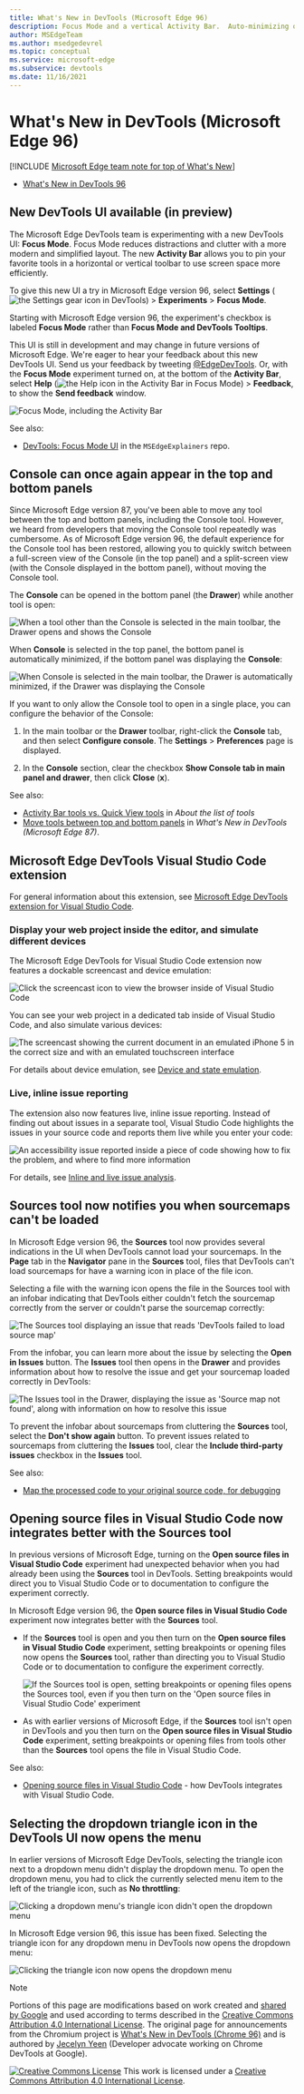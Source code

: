 ```yaml
---
title: What's New in DevTools (Microsoft Edge 96)
description: Focus Mode and a vertical Activity Bar.  Auto-minimizing of the Console.  Display a webpage in Visual Studio Code, emulate devices, and see issues while editing.  Sources tool notifies you when sourcemaps can't be loaded.  If Sources is open, it's used rather than Visual Studio Code.
author: MSEdgeTeam
ms.author: msedgedevrel
ms.topic: conceptual
ms.service: microsoft-edge
ms.subservice: devtools
ms.date: 11/16/2021
---
```

# What's New in DevTools (Microsoft Edge 96)

[!INCLUDE [Microsoft Edge team note for top of What's New](../../includes/edge-whats-new-note.md)]


<!-- todo: thumbnail like in https://learn.microsoft.com/en-us/microsoft-edge/dev-videos/#devtools---whats-new-in-devtools-105 -->
* [What's New in DevTools 96](https://www.youtube.com/watch?v=H6dYeoGOIDk)


<!-- ====================================================================== -->
## New DevTools UI available (in preview)

<!-- Title: New DevTools UI available (in preview) -->
<!-- Subtitle: A more minimal, modern UI is coming to Microsoft Edge DevTools. Enable the "Focus Mode" experiment to preview new UI features such a more compact toolbar that keeps DevTools uncluttered and better adapts to small window sizes. -->

The Microsoft Edge DevTools team is experimenting with a new DevTools UI: **Focus Mode**.  Focus Mode reduces distractions and clutter with a more modern and simplified layout.  The new **Activity Bar** allows you to pin your favorite tools in a horizontal or vertical toolbar to use screen space more efficiently.

To give this new UI a try in Microsoft Edge version 96, select **Settings** (![the Settings gear icon in DevTools](./devtools-images/settings-gear-icon-light-mode.png)) > **Experiments** > **Focus Mode**.

Starting with Microsoft Edge version 96, the experiment's checkbox is labeled **Focus Mode** rather than **Focus Mode and DevTools Tooltips**.

This UI is still in development and may change in future versions of Microsoft Edge.  We're eager to hear your feedback about this new DevTools UI.  Send us your feedback by tweeting [@EdgeDevTools](https://twitter.com/edgedevtools).  Or, with the **Focus Mode** experiment turned on, at the bottom of the **Activity Bar**, select **Help** (![the Help icon in the Activity Bar in Focus Mode](./devtools-images/help-icon-of-focus-mode.png)) > **Feedback**, to show the **Send feedback** window.

![Focus Mode, including the Activity Bar](./devtools-images/focus-mode.png)

See also:
*  [DevTools: Focus Mode UI](https://github.com/MicrosoftEdge/DevTools/blob/main/explainers/FocusMode/explainer.md) in the `MSEdgeExplainers` repo.


<!-- ====================================================================== -->
## Console can once again appear in the top and bottom panels

<!-- Title: Fix: Console can be quickly toggled in top or bottom panel -->
<!-- Subtitle: By popular demand, you can now easily show or collapse Console in the bottom panel without having to move the tool. -->

Since Microsoft Edge version 87, you've been able to move any tool between the top and bottom panels, including the Console tool.  However, we heard from developers that moving the Console tool repeatedly was cumbersome.  As of Microsoft Edge version 96, the default experience for the Console tool has been restored, allowing you to quickly switch between a full-screen view of the Console (in the top panel) and a split-screen view (with the Console displayed in the bottom panel), without moving the Console tool.

The **Console** can be opened in the bottom panel (the **Drawer**) while another tool is open:

![When a tool other than the Console is selected in the main toolbar, the Drawer opens and shows the Console](./devtools-images/console-displayed-when-elements-tab-selected.png)

When **Console** is selected in the top panel, the bottom panel is automatically minimized, if the bottom panel was displaying the **Console**:

![When Console is selected in the main toolbar, the Drawer is automatically minimized, if the Drawer was displaying the Console](./devtools-images/console-hidden-when-console-tab-selected.png)

If you want to only allow the Console tool to open in a single place, you can configure the behavior of the Console:

1. In the main toolbar or the **Drawer** toolbar, right-click the **Console** tab, and then select **Configure console**.  The **Settings** > **Preferences** page is displayed.

1. In the **Console** section, clear the checkbox **Show Console tab in main panel and drawer**, then click **Close** (**x**).

See also:
* [Activity Bar tools vs. Quick View tools](../../../about-tools.md#activity-bar-tools-vs-quick-view-tools) in _About the list of tools_
* [Move tools between top and bottom panels](../../2020/10/devtools.md#move-tools-between-top-and-bottom-panels) in _What's New in DevTools (Microsoft Edge 87)_.


<!-- ====================================================================== -->
## Microsoft Edge DevTools Visual Studio Code extension

For general information about this extension, see [Microsoft Edge DevTools extension for Visual Studio Code](../../../../visual-studio-code/microsoft-edge-devtools-extension.md).

<!-- Title: Dockable browser screencast, device emulation, and live issue reporting, and in Microsoft Edge DevTools for Visual Studio Code -->
<!-- Subtitle: Display your web project inside the editor, simulate different devices, and get notified about issues with your code while you develop it. --> 


### Display your web project inside the editor, and simulate different devices

The Microsoft Edge DevTools for Visual Studio Code extension now features a dockable screencast and device emulation:

![Click the screencast icon to view the browser inside of Visual Studio Code](./devtools-images/edge-devtools-for-vscode-toggle-screencast.png)

You can see your web project in a dedicated tab inside of Visual Studio Code, and also simulate various devices:

![The screencast showing the current document in an emulated iPhone 5 in the correct size and with an emulated touchscreen interface](./devtools-images/edge-devtools-for-vscode-simulated-iphone-red-boxes.png)

For details about device emulation, see [Device and state emulation](../../../../visual-studio-code/microsoft-edge-devtools-extension/device-state-emulation.md).


### Live, inline issue reporting

The extension also now features live, inline issue reporting.  Instead of finding out about issues in a separate tool, Visual Studio Code highlights the issues in your source code and reports them live while you enter your code:

![An accessibility issue reported inside a piece of code showing how to fix the problem, and where to find more information](./devtools-images/edge-devtools-for-vscode-inline-issue-reporting-addl-red.png)

For details, see [Inline and live issue analysis](../../../../visual-studio-code/microsoft-edge-devtools-extension/inline-live-issue-analysis.md).


<!-- ====================================================================== -->
## Sources tool now notifies you when sourcemaps can't be loaded

<!-- Title: Get notified when DevTools cannot load your sourcemaps correctly -->
<!-- Subtitle: The Sources tool now provides several places in the UI when DevTools can't fetch or parse your sourcemaps. -->

In Microsoft Edge version 96, the **Sources** tool now provides several indications in the UI when DevTools cannot load your sourcemaps.  In the **Page** tab in the **Navigator** pane in the **Sources** tool, files that DevTools can't load sourcemaps for have a warning icon in place of the file icon.  

Selecting a file with the warning icon opens the file in the Sources tool with an infobar indicating that DevTools either couldn't fetch the sourcemap correctly from the server or couldn't parse the sourcemap correctly:

![The Sources tool displaying an issue that reads 'DevTools failed to load source map'](./devtools-images/source-map-not-found-buttons.png)

From the infobar, you can learn more about the issue by selecting the **Open in Issues** button.  The **Issues** tool then opens in the **Drawer** and provides information about how to resolve the issue and get your sourcemap loaded correctly in DevTools:

![The Issues tool in the Drawer, displaying the issue as 'Source map not found', along with information on how to resolve this issue](./devtools-images/source-map-not-found.png)

To prevent the infobar about sourcemaps from cluttering the **Sources** tool, select the **Don't show again** button.  To prevent issues related to sourcemaps from cluttering the **Issues** tool, clear the **Include third-party issues** checkbox in the **Issues** tool.

See also:
* [Map the processed code to your original source code, for debugging](../../../javascript/source-maps.md)


<!-- ====================================================================== -->
## Opening source files in Visual Studio Code now integrates better with the Sources tool

<!-- Title: Open source files directly in Visual Studio Code from DevTools -->
<!-- Subtitle: The "Open source files in Visual Studio Code" experiment now works more intuitively with the Sources tool. -->

In previous versions of Microsoft Edge, turning on the **Open source files in Visual Studio Code** experiment had unexpected behavior when you had already been using the **Sources** tool in DevTools.  Setting breakpoints would direct you to Visual Studio Code or to documentation to configure the experiment correctly.

In Microsoft Edge version 96, the **Open source files in Visual Studio Code** experiment now integrates better with the **Sources** tool.

*  If the **Sources** tool is open and you then turn on the **Open source files in Visual Studio Code** experiment, setting breakpoints or opening files now opens the **Sources** tool, rather than directing you to Visual Studio Code or to documentation to configure the experiment correctly.

   ![If the Sources tool is open, setting breakpoints or opening files opens the Sources tool, even if you then turn on the 'Open source files in Visual Studio Code' experiment](./devtools-images/sources-tool-versus-open-in-vs-code.png)

*  As with earlier versions of Microsoft Edge, if the **Sources** tool isn't open in DevTools and you then turn on the **Open source files in Visual Studio Code** experiment, setting breakpoints or opening files from tools other than the **Sources** tool opens the file in Visual Studio Code.

See also:
* [Opening source files in Visual Studio Code](../../../sources/opening-sources-in-vscode.md) - how DevTools integrates with Visual Studio Code.


<!-- ====================================================================== -->
## Selecting the dropdown triangle icon in the DevTools UI now opens the menu

<!-- Title: Dropdown menus in the DevTools UI are now more intuitive -->
<!-- Subtitle: Select the triangle icon to expand any dropdown menu in the DevTools UI. -->

In earlier versions of Microsoft Edge DevTools, selecting the triangle icon next to a dropdown menu didn't display the dropdown menu.  To open the dropdown menu, you had to click the currently selected menu item to the left of the triangle icon, such as **No throttling**:

![Clicking a dropdown menu's triangle icon didn't open the dropdown menu](./devtools-images/clicking-triangle-didnt-open-dropdown.png)

In Microsoft Edge version 96, this issue has been fixed.  Selecting the triangle icon for any dropdown menu in DevTools now opens the dropdown menu:

![Clicking the triangle icon now opens the dropdown menu](./devtools-images/clicking-triangle-opens-dropdown.png)

<!-- This fix applies to various tools, including:
* Performance
* Memory
* Network
* Console
* Device Emulation. -->
<!-- no See Also links needed -->


<!-- ====================================================================== -->
> [!NOTE]
> Portions of this page are modifications based on work created and [shared by Google](https://developers.google.com/terms/site-policies) and used according to terms described in the [Creative Commons Attribution 4.0 International License](https://creativecommons.org/licenses/by/4.0).
> The original page for announcements from the Chromium project is [What's New in DevTools (Chrome 96)](https://developer.chrome.com/blog/new-in-devtools-96) and is authored by [Jecelyn Yeen](https://developers.google.com/web/resources/contributors#jecelynyeen) (Developer advocate working on Chrome DevTools at Google).

[![Creative Commons License](../../../../media/cc-logo/88x31.png)](https://creativecommons.org/licenses/by/4.0)
This work is licensed under a [Creative Commons Attribution 4.0 International License](https://creativecommons.org/licenses/by/4.0).
